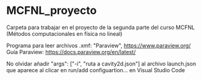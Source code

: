 # MCFNL_proyecto

Carpeta para trabajar en el proyecto de la segunda parte del curso MCFNL (Métodos computacionales en física no lineal)

Programa para leer archivos .xmf: "Paraview", https://www.paraview.org/  
Guía Paraview: https://docs.paraview.org/en/latest/

No olvidar añadir "args": ["-i", "ruta a cavity2d.json"] al archivo launch.json que aparece al clicar en run/add configuartion... en Visual Studio Code
